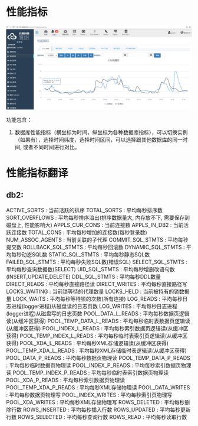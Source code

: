 # 性能指标

 ![top_activity](imgs/performance.png)

功能包含：

1. 数据库性能指标（横坐标为时间，纵坐标为各种数据库指标），可以切换实例（如果有），选择时间纬度，选择时间区间，可以选择跟其他数据库的同一时间, 或者不同时间进行对比。


# 性能指标翻译

## db2:

ACTIVE_SORTS : 当前活跃的排序
TOTAL_SORTS : 平均每秒排序数
SORT_OVERFLOWS : 平均每秒排序溢出(排序数据量大, 内存放不下, 需要保存到磁盘上, 性能影响大)
APPLS_CUR_CONS : 当前连接数
APPLS_IN_DB2 : 当前活跃连接数
TOTAL_CONS : 平均每秒增加的连接数(每秒登录数)
NUM_ASSOC_AGENTS : 当前关联的子代理
COMMIT_SQL_STMTS : 平均每秒提交数
ROLLBACK_SQL_STMTS : 平均每秒回滚数
DYNAMIC_SQL_STMTS : 平均每秒动态SQL数
STATIC_SQL_STMTS : 平均每秒静态SQL数
FAILED_SQL_STMTS : 平均每秒失败SQL数(错误SQL)
SELECT_SQL_STMTS : 平均每秒查询数据数(SELECT)
UID_SQL_STMTS : 平均每秒增删改语句数(INSERT,UPDATE,DELETE)
DDL_SQL_STMTS : 平均每秒DDL数量
DIRECT_READS : 平均每秒直接路径读
DIRECT_WRITES : 平均每秒直接路径写
LOCKS_WAITING : 当前锁等待的代理数量
LOCKS_HELD : 当前被持有的锁数据量
LOCK_WAITS : 平均每秒等待锁的次数(所有连接)
LOG_READS : 平均每秒日志进程(logger进程)从磁盘读的日志页数
LOG_WRITES : 平均每秒日志进程(logger进程)从磁盘写的日志页数
POOL_DATA_L_READS : 平均每秒数据页逻辑读(从缓冲区获得)
POOL_TEMP_DATA_L_READS : 平均每秒临时表数据页逻辑读(从缓冲区获得)
POOL_INDEX_L_READS : 平均每秒索引数据页逻辑读(从缓冲区获得)
POOL_TEMP_INDEX_L_READS : 平均每秒临时表索引页逻辑读(从缓冲区获得)
POOL_XDA_L_READS : 平均每秒XML存储逻辑读(从缓冲区获得)
POOL_TEMP_XDA_L_READS : 平均每秒XML存储临时表逻辑读(从缓冲区获得)
POOL_DATA_P_READS : 平均每秒数据页物理读
POOL_TEMP_DATA_P_READS : 平均每秒临时数据页物理读
POOL_INDEX_P_READS : 平均每秒索引数据页物理读
POOL_TEMP_INDEX_P_READS : 平均每秒临时表索引数据页物理读
POOL_XDA_P_READS : 平均每秒索引数据页物理读
POOL_TEMP_XDA_P_READS : 平均每秒XML存储物理读
POOL_DATA_WRITES : 平均每秒数据页物理写
POOL_INDEX_WRITES : 平均每秒索引页物理写
POOL_XDA_WRITES : 平均每秒XML存储物理写
ROWS_DELETED : 平均每秒删除行数
ROWS_INSERTED : 平均每秒插入行数
ROWS_UPDATED : 平均每秒更新行数
ROWS_SELECTED : 平均每秒查询行数
ROWS_READ : 平均每秒读取行数